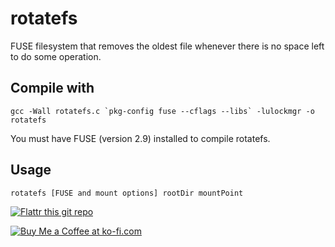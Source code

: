 # rotatefs
FUSE filesystem that removes the oldest file whenever there is no space left to do some operation.

## Compile with
                                                                                  
    gcc -Wall rotatefs.c `pkg-config fuse --cflags --libs` -lulockmgr -o rotatefs

You must have FUSE (version 2.9) installed to compile rotatefs.

## Usage

    rotatefs [FUSE and mount options] rootDir mountPoint


[![Flattr this git repo](http://api.flattr.com/button/flattr-badge-large.png)](https://flattr.com/submit/auto?user_id=frteodoro&url=https://github.com/frt/rotatefs&title=rotatefs&tags=github,FUSE,filesystem&category=software)

[![Buy Me a Coffee at ko-fi.com](https://az743702.vo.msecnd.net/cdn/kofi5.png?v=0)](https://ko-fi.com/M4M09AL6)

